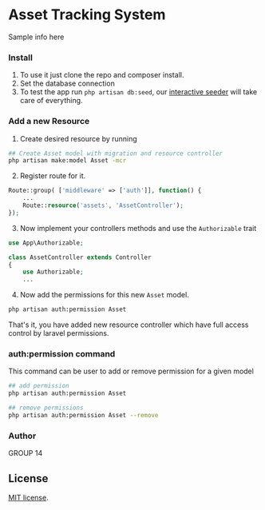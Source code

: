 # Asset Tracking System
Sample info here

### Install
1. To use it just clone the repo and composer install.
2. Set the database connection
3. To test the app run `php artisan db:seed`, our [interactive seeder](http://www.qcode.in/advance-interactive-database-seeding-in-laravel/) will take care of everything.

### Add a new Resource
1. Create desired resource by running 
 ```bash
## Create Asset model with migration and resource controller
php artisan make:model Asset -mcr
```
2. Register route for it.
```php
Route::group( ['middleware' => ['auth']], function() {
    ...
    Route::resource('assets', 'AssetController');
});
```

3. Now implement your controllers methods and use the `Authorizable` trait
```php
use App\Authorizable;

class AssetController extends Controller
{
    use Authorizable;
    ...
```

4. Now add the permissions for this new `Asset` model.
```bash
php artisan auth:permission Asset
```

That's it, you have added new resource controller which have full access control by laravel permissions.
 
 ### auth:permission command
 This command can be user to add or remove permission for a given model
 
 ```bash
## add permission
php artisan auth:permission Asset

## remove permissions
php artisan auth:permission Asset --remove
```

### Author
GROUP 14

## License

[MIT license](http://opensource.org/licenses/MIT).
